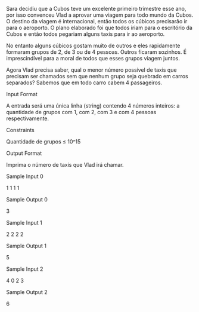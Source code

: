 Sara decidiu que a Cubos teve um excelente primeiro trimestre esse ano, por isso convenceu Vlad a aprovar uma viagem para todo mundo da Cubos. O destino da viagem é internacional, então todos os cúbicos precisarão ir para o aeroporto. O plano elaborado foi que todos iriam para o escritório da Cubos e então todos pegariam alguns taxis para ir ao aeroporto.

No entanto alguns cúbicos gostam muito de outros e eles rapidamente formaram grupos de 2, de 3 ou de 4 pessoas. Outros ficaram sozinhos. É imprescindível para a moral de todos que esses grupos viagem juntos.

Agora Vlad precisa saber, qual o menor número possível de taxis que precisam ser chamados sem que nenhum grupo seja quebrado em carros separados? Sabemos que em todo carro cabem 4 passageiros.

Input Format

A entrada será uma única linha (string) contendo 4 números inteiros: a quantidade de grupos com 1, com 2, com 3 e com 4 pessoas respectivamente.

Constraints

Quantidade de grupos ≤ 10^15

Output Format

Imprima o número de taxis que Vlad irá chamar.

Sample Input 0

1 1 1 1

Sample Output 0

3

Sample Input 1

2 2 2 2

Sample Output 1

5

Sample Input 2

4 0 2 3

Sample Output 2

6

